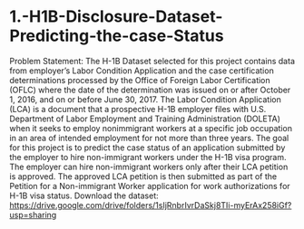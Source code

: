 # 1.-H1B-Disclosure-Dataset-Predicting-the-case-Status
Problem Statement: The H-1B Dataset selected for this project contains data from employer’s Labor Condition Application and the case certification determinations processed by the Office of Foreign Labor Certification (OFLC) where the date of the determination was issued on or after October 1, 2016, and on or before June 30, 2017. The Labor Condition Application (LCA) is a document that a prospective H-1B employer files with U.S. Department of Labor Employment and Training Administration (DOLETA) when it seeks to employ nonimmigrant workers at a specific job occupation in an area of intended employment for not more than three years. The goal for this project is to predict the case status of an application submitted by the employer to hire non-immigrant workers under the H-1B visa program. The employer can hire non-immigrant workers only after their LCA petition is approved. The approved LCA petition is then submitted as part of the Petition for a Non-immigrant Worker application for work authorizations for H-1B visa status. Download the dataset: https://drive.google.com/drive/folders/1sIjRnbrIvrDaSkj8TIi-myErAx258iGf?usp=sharing
